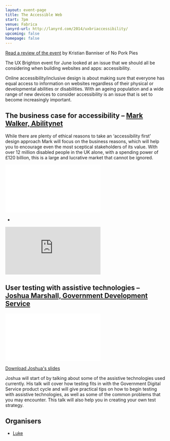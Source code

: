 ```yaml
---
layout: event-page
title: The Accessible Web
start: 7pm
venue: Fabrica
lanyrd-url: http://lanyrd.com/2014/uxbriaccessibility/
upcoming: false
homepage: false
---
```


[Read a review of the event](http://www.noporkpies.com/blog/accessibility/reflections-uxbrighton-accessible-web/) by Kristian Banniser of No Pork Pies

The UX Brighton event for June looked at an issue that we should all be considering when building websites and apps: accessibility.
 
Online accessibility/inclusive design is about making sure that everyone has equal access to information on websites regardless of their physical or developmental abilities or disabilities. With an ageing population and a wide range of new devices to consider accessibility is an issue that is set to become increasingly important.

## The business case for accessibility – [Mark Walker, Abilitynet](http://twitter.com/scipmark)

While there are plenty of ethical reasons to take an ‘accessibility first’ design approach Mark will focus on the business reasons, which will help you to encourage even the most sceptical stakeholders of its value. With over 12 million disabled people in the UK alone, with a spending power of £120 billion, this is a large and lucrative market that cannot be ignored.

<div class="responsive-height-limiter"><div class="embed-container vga"><iframe src="//www.youtube.com/embed/K6lbXZx2_Cc?list=PLmeBKCinpyZ_SIIWm4JL_3T2ynr00kxuY" frameborder="0" scrolling="no" allowfullscreen></iframe></div></div>

-

<div class="responsive-height-limiter"><div class="embed-container vga"><iframe src="http://www.slideshare.net/slideshow/embed_code/35707261" frameborder="0" scrolling="no" allowfullscreen></iframe></div></div>

<!-- ## Accessibility originates with UX – [Henny Swan, BBC](http://twitter.com/iheni)

Henny will take a look at how BBC are turning accessibility - a bolt on developer and accessibility specialist silo - into fluid, integrated, inclusive design. With a goal of making products not just accessible but also fun and engaging for all users, she will spotlight how the needs of disabled users are not so different to that of all users in a world of multiple inputs, platforms and devices. -->

## User testing with assistive technologies – [Joshua Marshall, Government Development Service](http://twitter.com/partiallyblind)

<div class="responsive-height-limiter"><div class="embed-container vga"><iframe src="//www.youtube.com/embed/9VXCcIB1oVQ?list=PLmeBKCinpyZ_SIIWm4JL_3T2ynr00kxuY" frameborder="0" scrolling="no" allowfullscreen></iframe></div></div>



[Download Joshua's slides](/assets/Joshua-Marshall.pdf)

Joshua will start of by talking about some of the assistive technologies used currently. His talk will cover how testing fits in with the Government Digital Service product cycle and will give practical tips on how to begin testing with assistive technologies, as well as some of the common problems that you may encounter. This talk will also help you in creating your own test strategy.

## Organisers

- [Luke](http://uxbrighton.org.uk/about/#luke "")